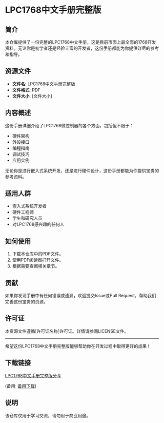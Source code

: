 # LPC1768中文手册完整版

## 简介

本仓库提供了一份完整的LPC1768中文手册，这是目前市面上最全面的1768开发资料。无论你是初学者还是经验丰富的开发者，这份手册都能为你提供详尽的参考和指导。

## 资源文件

- **文件名**: LPC1768中文手册完整版
- **文件格式**: PDF
- **文件大小**: [文件大小]

## 内容概述

这份手册详细介绍了LPC1768微控制器的各个方面，包括但不限于：

- 硬件架构
- 外设接口
- 编程指南
- 调试技巧
- 应用实例

无论你是进行嵌入式系统开发，还是进行硬件设计，这份手册都能为你提供宝贵的参考资料。

## 适用人群

- 嵌入式系统开发者
- 硬件工程师
- 学生和研究人员
- 对LPC1768感兴趣的任何人

## 如何使用

1. 下载本仓库中的PDF文件。
2. 使用PDF阅读器打开文件。
3. 根据需要查阅相关章节。

## 贡献

如果你发现手册中有任何错误或遗漏，欢迎提交Issue或Pull Request，帮助我们完善这份宝贵的资源。

## 许可证

本资源文件遵循[许可证名称]许可证。详情请参阅LICENSE文件。

---

希望这份LPC1768中文手册完整版能够帮助你在开发过程中取得更好的成果！

## 下载链接
[LPC1768中文手册完整版分享](https://pan.quark.cn/s/de4d09dc3a05) 

(备用: [备用下载](https://pan.baidu.com/s/1HMKLjV-xo2AWZWNO0P_ycQ?pwd=1234))

## 说明

该仓库仅用于学习交流，请勿用于商业用途。
